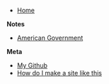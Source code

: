* [Home](/)

**Notes**
* [American Government](american_gov/)

**Meta**
* [My Github](https://github.com/xetera)
* [How do I make a site like this](site_tutorial/getting_started.md)
